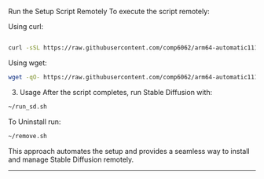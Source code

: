 Run the Setup Script Remotely
To execute the script remotely:

Using curl:
```bash

curl -sSL https://raw.githubusercontent.com/comp6062/arm64-automatic1111/main/setup_sd.sh | bash
```
Using wget:
```bash
wget -qO- https://raw.githubusercontent.com/comp6062/arm64-automatic1111/main/setup_sd.sh | bash
```
3. Usage
After the script completes, run Stable Diffusion with:

```bash
~/run_sd.sh
```

To Uninstall run: 

```bash
~/remove.sh
```
This approach automates the setup and provides a seamless way to install and manage Stable Diffusion remotely.

-----------------------------------------------------------------------------------------------------------------------





